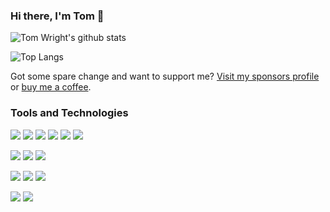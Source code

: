 ### Hi there, I'm Tom 👋

![Tom Wright's github stats](https://github-readme-stats.vercel.app/api?username=TomWright&count_private=true&show_icons=true&theme=darcula)

![Top Langs](https://github-readme-stats.vercel.app/api/top-langs/?username=TomWright&layout=compact&theme=darcula)

Got some spare change and want to support me? [Visit my sponsors profile](https://github.com/sponsors/TomWright) or [buy me a coffee](https://www.buymeacoffee.com/TomWright).

### Tools and Technologies

![](https://img.shields.io/badge/Lang-Go-informational?style=flat&logo=go&logoColor=white&color=2bbc8a)
![](https://img.shields.io/badge/Lang-Java-informational?style=flat&logo=java&logoColor=white&color=2bbc8a)
![](https://img.shields.io/badge/Lang-Kotlin-informational?style=flat&logo=kotlin&logoColor=white&color=2bbc8a)
![](https://img.shields.io/badge/Lang-NodeJS-informational?style=flat&logo=node.js&logoColor=white&color=2bbc8a)
![](https://img.shields.io/badge/Lang-PHP-informational?style=flat&logo=php&logoColor=white&color=2bbc8a)
![](https://img.shields.io/badge/Lang-Javascript-informational?style=flat&logo=javascript&logoColor=white&color=2bbc8a)

![](https://img.shields.io/badge/Framework-Svelte-informational?style=flat&logo=svelte&logoColor=white&color=2bbc8a)
![](https://img.shields.io/badge/Framework-React-informational?style=flat&logo=react&logoColor=white&color=2bbc8a)
![](https://img.shields.io/badge/Framework-Spring-informational?style=flat&logo=spring&logoColor=white&color=2bbc8a)

![](https://img.shields.io/badge/Storage-MySQL-informational?style=flat&logo=mysql&logoColor=white&color=2bbc8a)
![](https://img.shields.io/badge/Storage-PosgreSQL-informational?style=flat&logo=postgresql&logoColor=white&color=2bbc8a)
![](https://img.shields.io/badge/Storage-Redis-informational?style=flat&logo=redis&logoColor=white&color=2bbc8a)

![](https://img.shields.io/badge/Messaging-Kafka-informational?style=flat&logo=apachekafka&logoColor=white&color=2bbc8a)
![](https://img.shields.io/badge/Messaging-RabbitMQ-informational?style=flat&logo=rabbitmq&logoColor=white&color=2bbc8a)
